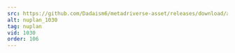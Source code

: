 ```yaml
---
src: https://github.com/Dadaism6/metadriverse-asset/releases/download/assetsv1.0.4/nuplan_1030.mp4
alt: nuplan_1030
tag: nuplan
vid: 1030
order: 106
---
```

